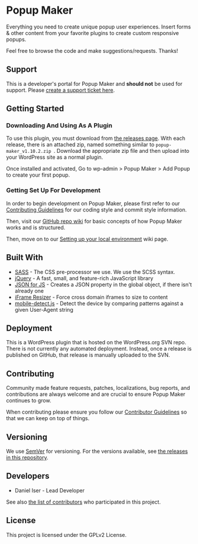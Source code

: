 # Popup Maker
Everything you need to create unique popup user experiences. Insert forms & other content from your favorite plugins to create custom responsive popups.

Feel free to browse the code and make suggestions/requests. Thanks!

## Support
This is a developer's portal for Popup Maker and **should not** be used for support. Please [create a support ticket here](https://wordpress.org/support/plugin/popup-maker/).

## Getting Started

### Downloading And Using As A Plugin
To use this plugin, you must download from [the releases page](https://github.com/PopupMaker/Popup-Maker/releases). With each release, there is an attached zip, named something similar to `popup-maker_v1.10.2.zip
`. Download the appropriate zip file and then upload into your WordPress site as a normal plugin. 

Once installed and activated, Go to wp-admin > Popup Maker > Add Popup to create your first popup.

### Getting Set Up For Development
In order to begin development on Popup Maker, please first refer to our [Contributing Guidelines](https://github.com/PopupMaker/Popup-Maker/blob/master/.github/CONTRIBUTING.md) for our coding style and commit style information.

Then, visit our [GitHub repo wiki](https://github.com/PopupMaker/Popup-Maker/wiki) for basic concepts of how Popup Maker works and is structured.
 
Then, move on to our [Setting up your local environment](https://github.com/PopupMaker/Popup-Maker/wiki/Setting-up-your-local-environment) wiki page.

## Built With
* [SASS](https://sass-lang.com) - The CSS pre-processor we use. We use the SCSS syntax.
* [jQuery](https://jquery.com) - A fast, small, and feature-rich JavaScript library
* [JSON for JS](https://github.com/douglascrockford/JSON-js) - Creates a JSON property in the global object, if there isn't already one
* [iFrame Resizer](https://github.com/davidjbradshaw/iframe-resizer) - Force cross domain iframes to size to content
* [mobile-detect.js](https://github.com/hgoebl/mobile-detect.js) - Detect the device by comparing patterns against a given User-Agent string

## Deployment
This is a WordPress plugin that is hosted on the WordPress.org SVN repo.
There is not currently any automated deployment. Instead, once a release is published on GitHub, that release is manually uploaded to the SVN.

## Contributing
Community made feature requests, patches, localizations, bug reports, and contributions are always welcome and are crucial to ensure Popup Maker continues to grow.

When contributing please ensure you follow our [Contributor Guidelines](https://github.com/PopupMaker/Popup-Maker/blob/master/.github/CONTRIBUTING.md) so that we can keep on top of things.

## Versioning
We use [SemVer](http://semver.org/) for versioning. For the versions available, see [the releases in this repository](https://github.com/PopupMaker/Popup-Maker/releases).

## Developers
* Daniel Iser - Lead Developer

See also [the list of contributors](https://github.com/PopupMaker/Popup-Maker/graphs/contributors) who participated in this project.

## License
This project is licensed under the GPLv2 License.
